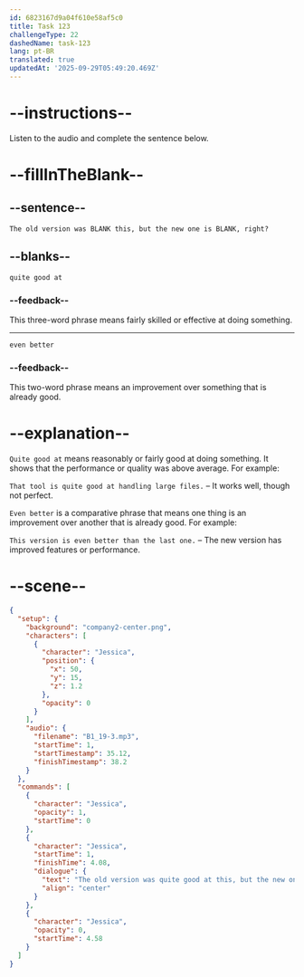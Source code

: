 ```yaml
---
id: 6823167d9a04f610e58af5c0
title: Task 123
challengeType: 22
dashedName: task-123
lang: pt-BR
translated: true
updatedAt: '2025-09-29T05:49:20.469Z'
---
```


<!-- (Audio) Jessica: The old version was quite good at this, but the new one is even better, right? -->

# --instructions--

Listen to the audio and complete the sentence below.

# --fillInTheBlank--

## --sentence--

`The old version was BLANK this, but the new one is BLANK, right?`

## --blanks--

`quite good at`

### --feedback--

This three-word phrase means fairly skilled or effective at doing something.

---

`even better`

### --feedback--

This two-word phrase means an improvement over something that is already good.

# --explanation--

`Quite good at` means reasonably or fairly good at doing something. It shows that the performance or quality was above average. For example:  

`That tool is quite good at handling large files.` – It works well, though not perfect.

`Even better` is a comparative phrase that means one thing is an improvement over another that is already good. For example:  

`This version is even better than the last one.` – The new version has improved features or performance.

# --scene--

```json
{
  "setup": {
    "background": "company2-center.png",
    "characters": [
      {
        "character": "Jessica",
        "position": {
          "x": 50,
          "y": 15,
          "z": 1.2
        },
        "opacity": 0
      }
    ],
    "audio": {
      "filename": "B1_19-3.mp3",
      "startTime": 1,
      "startTimestamp": 35.12,
      "finishTimestamp": 38.2
    }
  },
  "commands": [
    {
      "character": "Jessica",
      "opacity": 1,
      "startTime": 0
    },
    {
      "character": "Jessica",
      "startTime": 1,
      "finishTime": 4.08,
      "dialogue": {
        "text": "The old version was quite good at this, but the new one is even better, right?",
        "align": "center"
      }
    },
    {
      "character": "Jessica",
      "opacity": 0,
      "startTime": 4.58
    }
  ]
}
```
